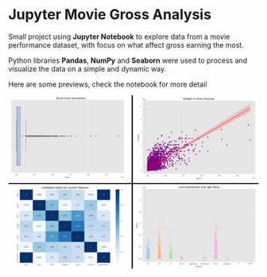 # Jupyter Movie Gross Analysis

Small project using **Jupyter Notebook** to explore data from a movie performance dataset, with focus on what affect gross earning the most.

Python libraries **Pandas**, **NumPy** and **Seaborn** were used to process and visualize the data on a simple and dynamic way.

Here are some previews, check the notebook for more detail

![enter image description here](Images/preview.png)
